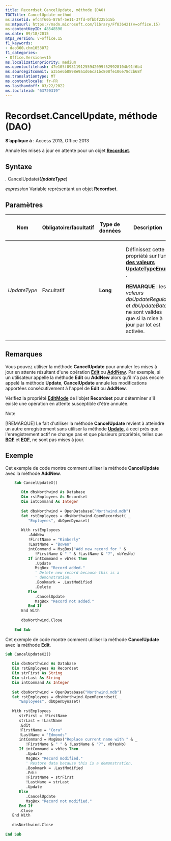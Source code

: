 ```yaml
---
title: Recordset.CancelUpdate, méthode (DAO)
TOCTitle: CancelUpdate method
ms:assetid: efc4f60b-876f-5e11-37fd-0fbbf225b15b
ms:mtpsurl: https://msdn.microsoft.com/library/Ff836421(v=office.15)
ms:contentKeyID: 48548590
ms.date: 09/18/2015
mtps_version: v=office.15
f1_keywords:
- dao360.chm1053072
f1_categories:
- Office.Version=v15
ms.localizationpriority: medium
ms.openlocfilehash: 47e105f8931191255942099f529928104b91f6b4
ms.sourcegitcommit: a355e6b8898e9a1d66ca1bc808fe106e78dcb68f
ms.translationtype: MT
ms.contentlocale: fr-FR
ms.lasthandoff: 03/22/2022
ms.locfileid: "63720319"
---
```

# <a name="recordsetcancelupdate-method-dao"></a>Recordset.CancelUpdate, méthode (DAO)

**S’applique à** : Access 2013, Office 2013

Annule les mises à jour en attente pour un objet **[Recordset](recordset-object-dao.md)**.

## <a name="syntax"></a>Syntaxe

*.* CancelUpdate(***UpdateType***)

*expression* Variable représentant un objet **Recordset**.

## <a name="parameters"></a>Paramètres

<table>
<colgroup>
<col />
<col />
<col />
<col />
</colgroup>
<thead>
<tr class="header">
<th><p>Nom</p></th>
<th><p>Obligatoire/facultatif</p></th>
<th><p>Type de données</p></th>
<th><p>Description</p></th>
</tr>
</thead>
<tbody>
<tr class="odd">
<td><p><em>UpdateType</em></p></td>
<td><p>Facultatif</p></td>
<td><p><strong>Long</strong></p></td>
<td><p>Définissez cette propriété sur l’une <strong><a href="updatetypeenum-enumeration-dao.md">des valeurs UpdateTypeEnum</a></strong> .</p><p><strong>REMARQUE</strong> : les <EM>valeurs dbUpdateRegular</EM> et <EM>dbUpdateBatch</EM> ne sont valides que si la mise à jour par lot est activée.</p>
</td>
</tr>
</tbody>
</table>


## <a name="remarks"></a>Remarques

Vous pouvez utiliser la méthode **CancelUpdate** pour annuler les mises à jour en attente résultant d'une opération **[Edit](recordset-edit-method-dao.md)** ou **[AddNew](recordset-addnew-method-dao.md)**. Par exemple, si un utilisateur appelle la méthode **Edit** ou **AddNew** alors qu'il n'a pas encore appelé la méthode **Update**, **CancelUpdate** annule les modifications apportées consécutivement à l'appel de **Edit** ou **AddNew**.

Vérifiez la propriété **[EditMode](recordset-editmode-property-dao.md)** de l'objet **Recordset** pour déterminer s'il existe une opération en attente susceptible d'être annulée.

> [!NOTE]
> [!REMARQUE] Le fait d'utiliser la méthode **CancelUpdate** revient à atteindre un autre enregistrement sans utiliser la méthode **[Update](recordset-update-method-dao.md)**, à ceci près que l'enregistrement actif ne change pas et que plusieurs propriétés, telles que **[BOF](recordset-bof-property-dao.md)** et **[EOF](recordset-eof-property-dao.md)**, ne sont pas mises à jour.


## <a name="example"></a>Exemple

Cet exemple de code montre comment utiliser la méthode **CancelUpdate** avec la méthode **AddNew**.

```vb
    Sub CancelUpdateX() 
     
       Dim dbsNorthwind As Database 
       Dim rstEmployees As Recordset 
       Dim intCommand As Integer 
     
       Set dbsNorthwind = OpenDatabase("Northwind.mdb") 
       Set rstEmployees = dbsNorthwind.OpenRecordset( _ 
          "Employees", dbOpenDynaset) 
     
       With rstEmployees 
          .AddNew 
          !FirstName = "Kimberly" 
          !LastName = "Bowen" 
          intCommand = MsgBox("Add new record for " & _ 
             !FirstName & " " & !LastName & "?", vbYesNo) 
          If intCommand = vbYes Then 
             .Update 
             MsgBox "Record added." 
             ' Delete new record because this is a  
             ' demonstration. 
             .Bookmark = .LastModified 
             .Delete 
          Else 
             .CancelUpdate 
             MsgBox "Record not added." 
          End If 
       End With 
     
       dbsNorthwind.Close 
     
    End Sub 
```


Cet exemple de code montre comment utiliser la méthode **CancelUpdate** avec la méthode **Edit**.

```vb
Sub CancelUpdateX2() 
 
   Dim dbsNorthwind As Database 
   Dim rstEmployees As Recordset 
   Dim strFirst As String 
   Dim strLast As String 
   Dim intCommand As Integer 
 
   Set dbsNorthwind = OpenDatabase("Northwind.mdb") 
   Set rstEmployees = dbsNorthwind.OpenRecordset( _ 
      "Employees", dbOpenDynaset) 
 
   With rstEmployees 
      strFirst = !FirstName 
      strLast = !LastName 
      .Edit 
      !FirstName = "Cora" 
      !LastName = "Edmonds" 
      intCommand = MsgBox("Replace current name with " & _ 
         !FirstName & " " & !LastName & "?", vbYesNo) 
      If intCommand = vbYes Then 
         .Update 
         MsgBox "Record modified." 
         ' Restore data because this is a demonstration. 
         .Bookmark = .LastModified 
         .Edit 
         !FirstName = strFirst 
         !LastName = strLast 
         .Update 
      Else 
         .CancelUpdate 
         MsgBox "Record not modified." 
      End If 
      .Close 
   End With 
 
   dbsNorthwind.Close 
 
End Sub 
 
```

